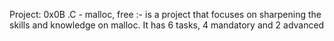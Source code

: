 Project: 0x0B .C - malloc, free :- is a project that focuses on sharpening the skills and knowledge on malloc. It has 6 tasks, 4 mandatory and 2 advanced

